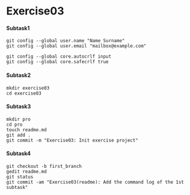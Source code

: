 # Exercise03


#### Subtask1
    git config --global user.name "Name Surname"
    git config --global user.email "mailbox@example.com"

    git config --global core.autocrlf input
    git config --global core.safecrlf true

#### Subtask2

    mkdir exercise03
    cd exercise03

#### Subtask3

    mkdir pro
    cd pro
    touch readme.md
    git add .
    git commit -m "Exercise03: Init exercise project"

#### Subtask4

    git checkout -b first_branch
    gedit readme.md
    git status
    git commit -am "Exercise03(readme): Add the command log of the 1st subtask"